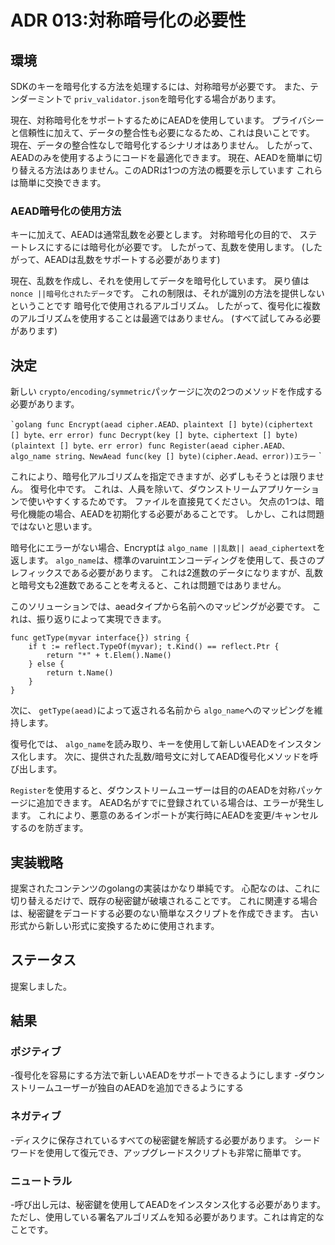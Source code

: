 # ADR 013:対称暗号化の必要性

## 環境

SDKのキーを暗号化する方法を処理するには、対称暗号が必要です。
また、テンダーミントで `priv_validator.json`を暗号化する場合があります。

現在、対称暗号化をサポートするためにAEADを使用しています。
プライバシーと信頼性に加えて、データの整合性も必要になるため、これは良いことです。
現在、データの整合性なしで暗号化するシナリオはありません。
したがって、AEADのみを使用するようにコードを最適化できます。
現在、AEADを簡単に切り替える方法はありません。このADRは1つの方法の概要を示しています
これらは簡単に交換できます。

### AEAD暗号化の使用方法

キーに加えて、AEADは通常乱数を必要とします。
対称暗号化の目的で、
ステートレスにするには暗号化が必要です。
したがって、乱数を使用します。
(したがって、AEADは乱数をサポートする必要があります)

現在、乱数を作成し、それを使用してデータを暗号化しています。
戻り値は `nonce ||暗号化されたデータ`です。
これの制限は、それが識別の方法を提供しないということです
暗号化で使用されるアルゴリズム。
したがって、復号化に複数のアルゴリズムを使用することは最適ではありません。
(すべて試してみる必要があります)

## 決定

新しい `crypto/encoding/symmetric`パッケージに次の2つのメソッドを作成する必要があります。

`` `golang
func Encrypt(aead cipher.AEAD、plaintext [] byte)(ciphertext [] byte、err error)
func Decrypt(key [] byte、ciphertext [] byte)(plaintext [] byte、err error)
func Register(aead cipher.AEAD、algo_name string、NewAead func(key [] byte)(cipher.Aead、error))エラー
`` `

これにより、暗号化アルゴリズムを指定できますが、必ずしもそうとは限りません。
復号化中です。
これは、人員を除いて、ダウンストリームアプリケーションで使いやすくするためです。
ファイルを直接見てください。
欠点の1つは、暗号化機能の場合、AEADを初期化する必要があることです。
しかし、これは問題ではないと思います。

暗号化にエラーがない場合、Encryptは `algo_name ||乱数|| aead_ciphertext`を返します。
`algo_name`は、標準のvaruintエンコーディングを使用して、長さのプレフィックスである必要があります。
これは2進数のデータになりますが、乱数と暗号文も2進数であることを考えると、これは問題ではありません。

このソリューションでは、aeadタイプから名前へのマッピングが必要です。
これは、振り返りによって実現できます。

```golang
func getType(myvar interface{}) string {
    if t := reflect.TypeOf(myvar); t.Kind() == reflect.Ptr {
        return "*" + t.Elem().Name()
    } else {
        return t.Name()
    }
}
```

次に、 `getType(aead)`によって返される名前から `algo_name`へのマッピングを維持します。

復号化では、 `algo_name`を読み取り、キーを使用して新しいAEADをインスタンス化します。
次に、提供された乱数/暗号文に対してAEAD復号化メソッドを呼び出します。

`Register`を使用すると、ダウンストリームユーザーは目的のAEADを対称パッケージに追加できます。
AEAD名がすでに登録されている場合は、エラーが発生します。
これにより、悪意のあるインポートが実行時にAEADを変更/キャンセルするのを防ぎます。

## 実装戦略

提案されたコンテンツのgolangの実装はかなり単純です。
心配なのは、これに切り替えるだけで、既存の秘密鍵が破壊されることです。
これに関連する場合は、秘密鍵をデコードする必要のない簡単なスクリプトを作成できます。
古い形式から新しい形式に変換するために使用されます。

## ステータス

提案しました。

## 結果

### ポジティブ

-復号化を容易にする方法で新しいAEADをサポートできるようにします
-ダウンストリームユーザーが独自のAEADを追加できるようにする

### ネガティブ

-ディスクに保存されているすべての秘密鍵を解読する必要があります。
   シードワードを使用して復元でき、アップグレードスクリプトも非常に簡単です。

### ニュートラル

-呼び出し元は、秘密鍵を使用してAEADをインスタンス化する必要があります。
   ただし、使用している署名アルゴリズムを知る必要があります。これは肯定的なことです。

